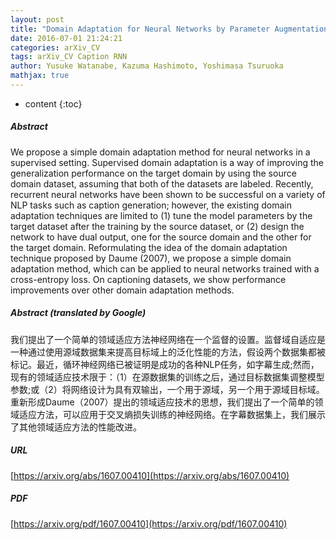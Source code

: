 ```yaml
---
layout: post
title: "Domain Adaptation for Neural Networks by Parameter Augmentation"
date: 2016-07-01 21:24:21
categories: arXiv_CV
tags: arXiv_CV Caption RNN
author: Yusuke Watanabe, Kazuma Hashimoto, Yoshimasa Tsuruoka
mathjax: true
---
```


* content
{:toc}

##### Abstract
We propose a simple domain adaptation method for neural networks in a supervised setting. Supervised domain adaptation is a way of improving the generalization performance on the target domain by using the source domain dataset, assuming that both of the datasets are labeled. Recently, recurrent neural networks have been shown to be successful on a variety of NLP tasks such as caption generation; however, the existing domain adaptation techniques are limited to (1) tune the model parameters by the target dataset after the training by the source dataset, or (2) design the network to have dual output, one for the source domain and the other for the target domain. Reformulating the idea of the domain adaptation technique proposed by Daume (2007), we propose a simple domain adaptation method, which can be applied to neural networks trained with a cross-entropy loss. On captioning datasets, we show performance improvements over other domain adaptation methods.

##### Abstract (translated by Google)
我们提出了一个简单的领域适应方法神经网络在一个监督的设置。监督域自适应是一种通过使用源域数据集来提高目标域上的泛化性能的方法，假设两个数据集都被标记。最近，循环神经网络已被证明是成功的各种NLP任务，如字幕生成;然而，现有的领域适应技术限于：（1）在源数据集的训练之后，通过目标数据集调整模型参数;或（2）将网络设计为具有双输出，一个用于源域，另一个用于源域目标域。重新形成Daume（2007）提出的领域适应技术的思想，我们提出了一个简单的领域适应方法，可以应用于交叉熵损失训练的神经网络。在字幕数据集上，我们展示了其他领域适应方法的性能改进。

##### URL
[https://arxiv.org/abs/1607.00410](https://arxiv.org/abs/1607.00410)

##### PDF
[https://arxiv.org/pdf/1607.00410](https://arxiv.org/pdf/1607.00410)

